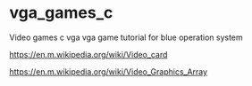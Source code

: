 # vga_games_c
Video games c vga
vga game tutorial for blue operation system










https://en.m.wikipedia.org/wiki/Video_card


https://en.m.wikipedia.org/wiki/Video_Graphics_Array
